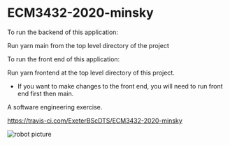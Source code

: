 # ECM3432-2020-minsky

To run the backend of this application:

Run yarn main from the top level directory of the project

To run the front end of this application:

Run yarn frontend at the top level directory of this project.

* If you want to make changes to the front end, you will need to run front end first
then main.

A software engineering exercise.

<https://travis-ci.com/ExeterBScDTS/ECM3432-2020-minsky>

![robot picture](minsky.jpg "I can help")
